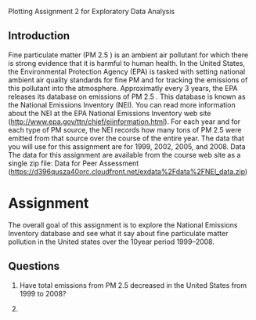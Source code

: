 
Plotting Assignment 2 for Exploratory Data Analysis

Introduction
------------
Fine particulate matter (PM 2.5 ) is an ambient air pollutant for which there is strong evidence that it is
harmful to human health. In the United States, the Environmental Protection Agency (EPA) is tasked with
setting national ambient air quality standards for fine PM and for tracking the emissions of this pollutant
into the atmosphere. Approximatly every 3 years, the EPA releases its database on emissions of PM 2.5 .
This database is known as the National Emissions Inventory (NEI). You can read more information about
the NEI at the EPA National Emissions Inventory web site
(http://www.epa.gov/ttn/chief/eiinformation.html).
For each year and for each type of PM source, the NEI records how many tons of PM 2.5  were emitted
from that source over the course of the entire year. The data that you will use for this assignment are for
1999, 2002, 2005, and 2008.
Data
The data for this assignment are available from the course web site as a single zip file:
Data for Peer Assessment (https://d396qusza40orc.cloudfront.net/exdata%2Fdata%2FNEI_data.zip)

Assignment
==========
The overall goal of this assignment is to explore the National Emissions Inventory database and see what
it say about fine particulate matter pollution in the United states over the 10­year period 1999–2008.

Questions
---------
1. Have total emissions from PM 2.5  decreased in the United States from 1999 to 2008?




2. 
